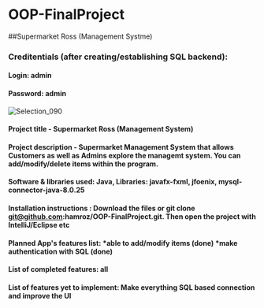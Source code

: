 # OOP-FinalProject

##Supermarket Ross (Management Systme)

### Creditentials (after creating/establishing SQL backend):
#### Login: admin
#### Password: admin



![Selection_090](https://user-images.githubusercontent.com/62178569/120062766-35bdac80-c07d-11eb-94f4-094ceb6a427a.png)



#### Project title - Supermarket Ross (Management System)

#### Project description -  Supermarket Management System that allows Customers as well as Admins explore the managemt system. You can add/modify/delete items within the program.

#### Software & libraries used: Java, Libraries: javafx-fxml, jfoenix, mysql-connector-java-8.0.25 

#### Installation instructions : Download the files or git clone git@github.com:hamroz/OOP-FinalProject.git. Then open the project with IntelliJ/Eclipse etc

#### Planned App's features list: *able to add/modify items (done) *make authentication with SQL (done)

#### List of completed features: all

#### List of features yet to implement: Make everything SQL based connection and improve the UI 


